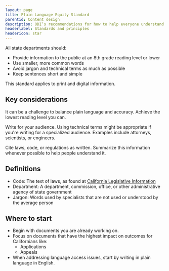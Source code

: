 ```yaml
---
layout: page
title: Plain Language Equity Standard
parentid: Content design
description: ODI’s recommendations for how to help everyone understand content
headerlabel: Standards and principles
headericon: star
---
```


<p class="text-lead">All state departments should:</p>

* Provide information to the public at an 8th grade reading level or lower
* Use smaller, more common words
* Avoid jargon and technical terms as much as possible
* Keep sentences short and simple

This standard applies to print and digital information.

## Key considerations

It can be a challenge to balance plain language and accuracy. Achieve the lowest reading level you can.

Write for your audience. Using technical terms might be appropriate if you're writing for a specialized audience. Examples include attorneys, scientists, or engineers.

Cite laws, code, or regulations as written. Summarize this information whenever possible to help people understand it.

## Definitions

* Code: The text of laws, as found at [California Legislative Information](https://leginfo.legislature.ca.gov/)
* Department: A department, commission, office, or other administrative agency of state government
* Jargon: Words used by specialists that are not used or understood by the average person

## Where to start

* Begin with documents you are already working on.
* Focus on documents that have the highest impact on outcomes for Californians like:
  * Applications
  * Appeals
* When addressing language access issues, start by writing in plain language in English.
